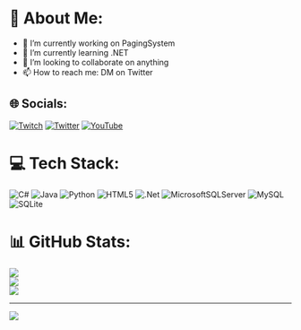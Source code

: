 # 💫 About Me: 
- 🔭 I’m currently working on PagingSystem
- 🌱 I’m currently learning .NET
- 👯 I’m looking to collaborate on anything
- 📫 How to reach me: DM on Twitter


## 🌐 Socials:
[![Twitch](https://img.shields.io/badge/Twitch-%239146FF.svg?logo=Twitch&logoColor=white)](https://twitch.tv/calKU) [![Twitter](https://img.shields.io/badge/Twitter-%231DA1F2.svg?logo=Twitter&logoColor=white)](https://twitter.com/_calKU) [![YouTube](https://img.shields.io/badge/YouTube-%23FF0000.svg?logo=YouTube&logoColor=white)](https://youtube.com/@@calku5739) 

# 💻 Tech Stack:
![C#](https://img.shields.io/badge/c%23-%23239120.svg?style=for-the-badge&logo=c-sharp&logoColor=white) ![Java](https://img.shields.io/badge/java-%23ED8B00.svg?style=for-the-badge&logo=openjdk&logoColor=white) ![Python](https://img.shields.io/badge/python-3670A0?style=for-the-badge&logo=python&logoColor=ffdd54) ![HTML5](https://img.shields.io/badge/html5-%23E34F26.svg?style=for-the-badge&logo=html5&logoColor=white) ![.Net](https://img.shields.io/badge/.NET-5C2D91?style=for-the-badge&logo=.net&logoColor=white) ![MicrosoftSQLServer](https://img.shields.io/badge/Microsoft%20SQL%20Server-CC2927?style=for-the-badge&logo=microsoft%20sql%20server&logoColor=white) ![MySQL](https://img.shields.io/badge/mysql-%2300000f.svg?style=for-the-badge&logo=mysql&logoColor=white) ![SQLite](https://img.shields.io/badge/sqlite-%2307405e.svg?style=for-the-badge&logo=sqlite&logoColor=white)
# 📊 GitHub Stats:
![](https://github-readme-stats.vercel.app/api?username=calKU0&theme=radical&hide_border=false&include_all_commits=false&count_private=false)<br/>
![](https://github-readme-streak-stats.herokuapp.com/?user=calKU0&theme=radical&hide_border=false)<br/>
![](https://github-readme-stats.vercel.app/api/top-langs/?username=calKU0&theme=radical&hide_border=false&include_all_commits=false&count_private=false&layout=compact)

---
[![](https://visitcount.itsvg.in/api?id=calKU0&icon=0&color=0)](https://visitcount.itsvg.in)
